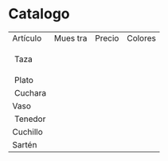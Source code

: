 # Catalogo

<table>
<tbody>
<tr>
<td>Art&iacute;culo&nbsp;</td>
<td>Mues tra</td>
<td>Precio</td>
<td>Colores</td>
</tr>
<tr>
<td>&nbsp;Taza&nbsp;</td>
<td>
<p>&nbsp;&nbsp;</p>
</td>
<td>&nbsp;</td>
<td>&nbsp;</td>
</tr>
<tr>
<td>&nbsp;Plato</td>
<td>&nbsp;</td>
<td>&nbsp;</td>
<td>&nbsp;</td>
</tr>
<tr>
<td>&nbsp;Cuchara</td>
<td>&nbsp;</td>
<td>&nbsp;</td>
<td>&nbsp;</td>
</tr>
<tr>
<td>Vaso&nbsp;</td>
<td>&nbsp;</td>
<td>&nbsp;</td>
<td>&nbsp;</td>
</tr>
<tr>
<td>&nbsp;Tenedor</td>
<td>&nbsp;</td>
<td>&nbsp;</td>
<td>&nbsp;</td>
</tr>
<tr>
<td>Cuchillo&nbsp;</td>
<td>&nbsp;</td>
<td>&nbsp;</td>
<td>&nbsp;</td>
</tr>
<tr>
<td>Sart&eacute;n&nbsp;</td>
<td>&nbsp;</td>
<td>&nbsp;</td>
<td>&nbsp;</td>
</tr>
</tbody>
</table>
